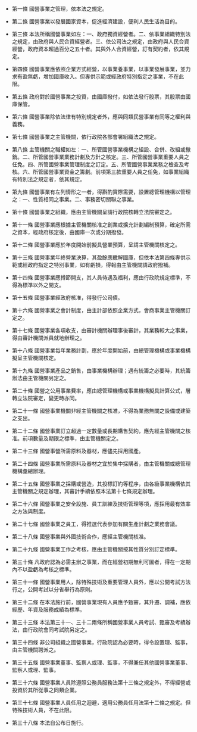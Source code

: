 * 第一條 國營事業之管理，依本法之規定。

* 第二條 國營事業以發展國家資本，促進經濟建設，便利人民生活為目的。

* 第三條 本法所稱國營事業如左：一、政府獨資經營者。二、依事業組織特別法之規定，由政府與人民合資經營者。三、依公司法之規定，由政府與人民合資經營，政府資本超過百分之五十者。其與外人合資經營，訂有契約者，依其規定。

* 第四條 國營事業應依照企業方式經營，以事業養事業，以事業發展事業，並力求有盈無虧，增加國庫收入。但專供示範或經政府特別指定之事業，不在此限。

* 第五條 政府對於國營事業之投資，由國庫撥付，如依法發行股票，其股票由國庫保管。

* 第六條 國營事業除依法律有特別規定者外，應與同類民營事業有同等之權利與義務。

* 第七條 國營事業之主管機關，依行政院各部會署組織法之規定。

* 第八條 主管機關之職權如左：一、所管國營事業機構之組設、合併、改組或撤銷。二、所管國營事業業務計劃及方針之核定。三、所管國營事業重要人員之任免。四、所管國營事業管理制度之訂定。五、所管國營事業業務之檢查及考核。六、所管國營事業資金之籌劃。前項第三款重要人員之任免，如事業組織有特別法之規定者，依其規定。

* 第九條 國營事業有左列情形之一者，得斟酌實際需要，設置總管理機構以管理之：一、性質相同之事業。二、事務密切關聯之事業。

* 第十條 國營事業之組織，應由主管機關呈請行政院核轉立法院審定之。

* 第十一條 國營事業應根據主管機關核准之創業或擴充計劃編制預算，確定所需之資本，經政府核定後，由國庫一次或分期撥發。

* 第十二條 國營事業應於年度開始前擬具營業預算，呈請主管機關核定之。

* 第十三條 國營事業年終營業決算，其盈餘應繳解國庫，但依本法第四條專供示範或經政府指定之特別事業，如有虧損，得報由主管機關請政府撥補。

* 第十四條 國營事業應撙節開支，其人員待遇及福利，應由行政院規定標準，不得為標準以外之開支。

* 第十五條 國營事業經政府核准，得發行公司債。

* 第十六條 國營事業之會計制度，由主計部依照企業方式，會商事業主管機關訂定之。

* 第十七條 國營事業各項收支，由審計機關辦理事後審計，其業務較大之事業，得由審計機關派員就地辦理之。

* 第十八條 國營事業每年業務計劃，應於年度開始前，由總管理機構或事業機構擬呈主管機關核定。

* 第十九條 國營事業產品之銷售，由事業機構辦理；遇有統籌之必要時，其統籌辦法由主管機關另定之。

* 第二十條 國營之公用事業費率，應由總管理機構或事業機構擬具計算公式，層轉立法院審定，變更時亦同。

* 第二十一條 國營事業機關非經主管機關之核准，不得為業務無關之設備或建築之支出。

* 第二十二條 國營事業訂立超過一定數量或長期購售契約，應先經主管機關之核准。前項數量及期限之標準，由主管機關定之。

* 第二十三條 國營事營所需原料及器材，應儘先採用國產。

* 第二十四條 國營事業所需原料及器材之宜於集中採購者，由主管機關或總管理機構彙總辦理。

* 第二十五條 國營事業之採購或營造，其投標訂約等程序，由各級事業機構依其主管機關之規定辦理，其審計手續依照本法第十七條規定辦理。

* 第二十六條 國營事業之安全設施、員工訓練及技術管理等項，應採用最有效率之方法與制度。

* 第二十七條 國營事業之員工，得推選代表參加有關生產計劃之業務會議。

* 第二十八條 國營事業與外國技術合作，應經主管機關核准。

* 第二十九條 國營事業工作之考核，應由主管機關按其性質分別訂定標準。

* 第三十條 凡政府認為必需主辦之事業，而在經營初期無利可圖者，得在一定期內不以盈虧為考核之標準。

* 第三十一條 國營事業用人，除特殊技術及重要管理人員外，應以公開考試方法行之，公開考試以分省舉行為原則。

* 第三十二條 在本法施行前，國營事業現有人員應予甄審，其升遷、調補，應依經歷、年資及服務成績為標準。

* 第三十三條 本法第三十一、三十二兩條所稱國營事業人員考試、甄審及考績辦法，由行政院會同考試院另定之。

* 第三十四條 非公司組織之國營事業，行政院認為必要時，得令設置理、監事，由主管機關聘派之。

* 第三十五條 國營事業董事、監察人或理、監事，不得兼任其他國營事業董事、監察人或理、監事。

* 第三十六條 國營事業人員除遵照公務員服務法第十三條之規定外，不得經營或投資於其所從事之同類企業。

* 第三十七條 國營事業人員任用之迴避，適用公務員任用法第十二條之規定。但特殊技術人員，不在此限。

* 第三十八條 本法自公布日施行。

